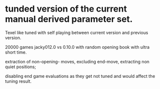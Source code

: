 # tunded version of the current manual derived parameter set.


Texel like tuned with self playing between current version and previous version.

20000 games jacky012.0 vs 0.10.0 with random opening book with ultra short time.

extraction of non-opening- moves, excluding end-move, extracting non quiet positions;

disabling end game evaluations as they get not tuned and would affect the tuning result.






